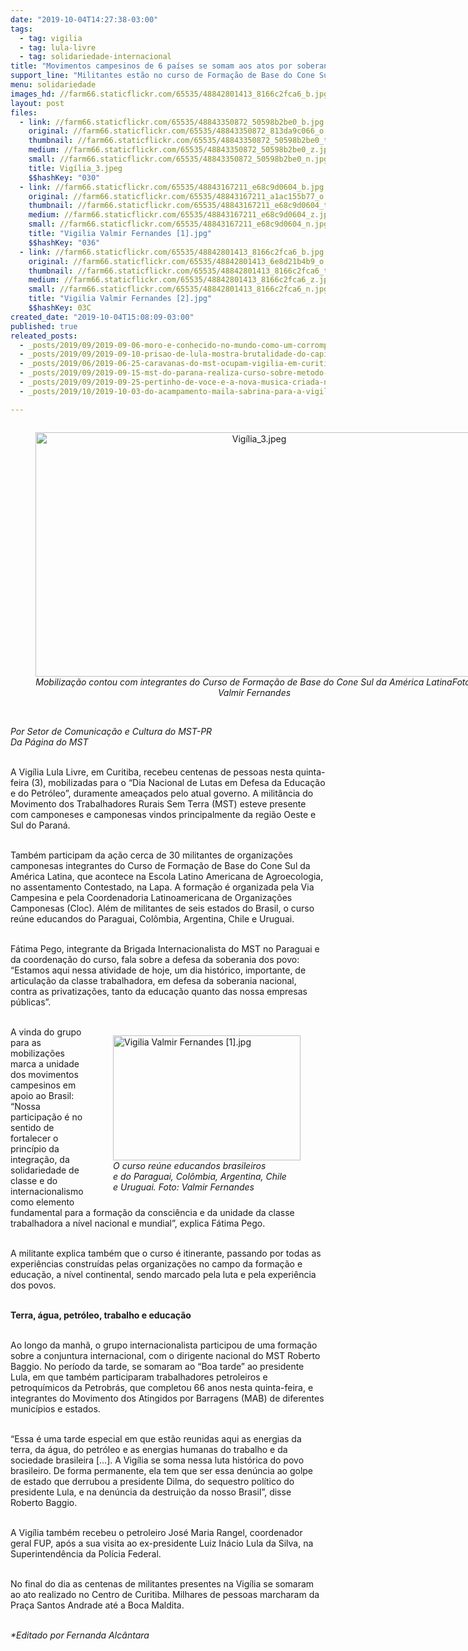 ```yaml
---
date: "2019-10-04T14:27:38-03:00"
tags:
  - tag: vigilia
  - tag: lula-livre
  - tag: solidariedade-internacional
title: "Movimentos campesinos de 6 países se somam aos atos por soberania em Curitiba "
support_line: "Militantes estão no curso de Formação de Base do Cone Sul da América Latina, realizado no Assentamento Contestado, na Lapa-PR "
menu: solidariedade
images_hd: //farm66.staticflickr.com/65535/48842801413_8166c2fca6_b.jpg
layout: post
files:
  - link: //farm66.staticflickr.com/65535/48843350872_50598b2be0_b.jpg
    original: //farm66.staticflickr.com/65535/48843350872_813da9c066_o.jpg
    thumbnail: //farm66.staticflickr.com/65535/48843350872_50598b2be0_t.jpg
    medium: //farm66.staticflickr.com/65535/48843350872_50598b2be0_z.jpg
    small: //farm66.staticflickr.com/65535/48843350872_50598b2be0_n.jpg
    title: Vigília_3.jpeg
    $$hashKey: "030"
  - link: //farm66.staticflickr.com/65535/48843167211_e68c9d0604_b.jpg
    original: //farm66.staticflickr.com/65535/48843167211_a1ac155b77_o.jpg
    thumbnail: //farm66.staticflickr.com/65535/48843167211_e68c9d0604_t.jpg
    medium: //farm66.staticflickr.com/65535/48843167211_e68c9d0604_z.jpg
    small: //farm66.staticflickr.com/65535/48843167211_e68c9d0604_n.jpg
    title: "Vigilia Valmir Fernandes [1].jpg"
    $$hashKey: "036"
  - link: //farm66.staticflickr.com/65535/48842801413_8166c2fca6_b.jpg
    original: //farm66.staticflickr.com/65535/48842801413_6e8d21b4b9_o.jpg
    thumbnail: //farm66.staticflickr.com/65535/48842801413_8166c2fca6_t.jpg
    medium: //farm66.staticflickr.com/65535/48842801413_8166c2fca6_z.jpg
    small: //farm66.staticflickr.com/65535/48842801413_8166c2fca6_n.jpg
    title: "Vigilia Valmir Fernandes [2].jpg"
    $$hashKey: 03C
created_date: "2019-10-04T15:08:09-03:00"
published: true
releated_posts:
  - _posts/2019/09/2019-09-06-moro-e-conhecido-no-mundo-como-um-corrompido-diz-lider-da-esquerda-francesa.md
  - _posts/2019/09/2019-09-10-prisao-de-lula-mostra-brutalidade-do-capitalismo-diz-lider-sul-africano.md
  - _posts/2019/06/2019-06-25-caravanas-do-mst-ocupam-vigilia-em-curitiba-aguardando-soltura-de-lula.md
  - _posts/2019/09/2019-09-15-mst-do-parana-realiza-curso-sobre-metodo-cubano-de-alfabetizacao-de-jovens-e-adultos.md
  - _posts/2019/09/2019-09-25-pertinho-de-voce-e-a-nova-musica-criada-na-vigilia-lula-livre.md
  - _posts/2019/10/2019-10-03-do-acampamento-maila-sabrina-para-a-vigilia-lula-livre-por-terra-e-liberdade.md

---
```

<div style="text-align:center">
<figure class="image" style="display:inline-block"><img alt="Vigília_3.jpeg" height="391" src="//farm66.staticflickr.com/65535/48843350872_50598b2be0_b.jpg" width="700" />
<figcaption><em>Mobiliza&ccedil;&atilde;o contou com integrantes do Curso de Forma&ccedil;&atilde;o de Base do Cone Sul da Am&eacute;rica LatinaFoto: Valmir Fernandes</em></figcaption>
</figure>
</div>

<p><br />
<em>Por Setor de Comunica&ccedil;&atilde;o e Cultura do MST-PR&nbsp;<br />
Da P&aacute;gina do MST</em><br />
&nbsp;</p>

<p>A Vig&iacute;lia Lula Livre, em Curitiba, recebeu centenas de pessoas nesta quinta-feira (3), mobilizadas para o &ldquo;Dia Nacional de Lutas em Defesa da Educa&ccedil;&atilde;o e do Petr&oacute;leo&rdquo;, duramente amea&ccedil;ados pelo atual governo. A milit&acirc;ncia do Movimento dos Trabalhadores Rurais Sem Terra (MST) esteve presente com camponeses e camponesas vindos principalmente da regi&atilde;o Oeste e Sul do Paran&aacute;.</p>

<p><br />
Tamb&eacute;m participam da a&ccedil;&atilde;o cerca de 30 militantes de organiza&ccedil;&otilde;es camponesas integrantes do Curso de Forma&ccedil;&atilde;o de Base do Cone Sul da Am&eacute;rica Latina, que acontece na Escola Latino Americana de Agroecologia, no assentamento Contestado, na Lapa.&nbsp;A forma&ccedil;&atilde;o &eacute; organizada pela Via Campesina e pela Coordenadoria Latinoamericana de Organiza&ccedil;&otilde;es Camponesas (Cloc). Al&eacute;m de militantes de seis estados do Brasil, o curso re&uacute;ne educandos do Paraguai, Col&ocirc;mbia, Argentina, Chile e Uruguai.&nbsp;<br />
&nbsp;</p>

<p>F&aacute;tima Pego, integrante da Brigada Internacionalista do MST no Paraguai e da coordena&ccedil;&atilde;o do curso, fala sobre a defesa da soberania dos povo: &ldquo;Estamos aqui nessa atividade de hoje, um dia hist&oacute;rico, importante, de articula&ccedil;&atilde;o da classe trabalhadora, em defesa da soberania nacional, contra as privatiza&ccedil;&otilde;es, tanto da educa&ccedil;&atilde;o quanto das nossa empresas p&uacute;blicas&rdquo;.<br />
&nbsp;</p>

<figure class="image" style="float:right"><img alt="Vigilia Valmir Fernandes [1].jpg" height="200" src="//farm66.staticflickr.com/65535/48843167211_e68c9d0604_b.jpg" width="300" />
<figcaption><em>O curso re&uacute;ne educandos brasileiros<br />
e do Paraguai, Col&ocirc;mbia, Argentina, Chile<br />
e Uruguai.&nbsp;Foto: Valmir Fernandes</em></figcaption>
</figure>

<p>A vinda do grupo para as mobiliza&ccedil;&otilde;es marca a unidade dos movimentos campesinos em apoio ao Brasil: &ldquo;Nossa participa&ccedil;&atilde;o &eacute; no sentido de fortalecer o princ&iacute;pio da integra&ccedil;&atilde;o, da solidariedade de classe e do internacionalismo como elemento fundamental para a forma&ccedil;&atilde;o da consci&ecirc;ncia e da unidade da classe trabalhadora a n&iacute;vel nacional e mundial&rdquo;, explica F&aacute;tima Pego.&nbsp;<br />
&nbsp;</p>

<p>A militante explica tamb&eacute;m que o curso &eacute; itinerante, passando por todas as experi&ecirc;ncias constru&iacute;das pelas organiza&ccedil;&otilde;es no campo da forma&ccedil;&atilde;o e educa&ccedil;&atilde;o, a n&iacute;vel continental, sendo marcado pela luta e pela experi&ecirc;ncia dos povos.&nbsp;<br />
&nbsp;</p>

<p><strong>Terra, &aacute;gua, petr&oacute;leo, trabalho e educa&ccedil;&atilde;o&nbsp;</strong><br />
&nbsp;</p>

<p>Ao longo da manh&atilde;, o grupo internacionalista participou de uma forma&ccedil;&atilde;o sobre a conjuntura internacional, com o dirigente nacional do MST Roberto Baggio. No per&iacute;odo da tarde, se somaram ao &ldquo;Boa tarde&rdquo; ao presidente Lula, em que tamb&eacute;m participaram trabalhadores petroleiros e petroqu&iacute;micos da Petrobr&aacute;s, que completou 66 anos nesta quinta-feira, e integrantes do Movimento dos Atingidos por Barragens (MAB) de diferentes munic&iacute;pios e estados.&nbsp;<br />
&nbsp;</p>

<p>&ldquo;Essa &eacute; uma tarde especial em que est&atilde;o reunidas aqui as energias da terra, da &aacute;gua, do petr&oacute;leo e as energias humanas do trabalho e da sociedade brasileira [...]. A Vig&iacute;lia se soma nessa luta hist&oacute;rica do povo brasileiro. De forma permanente, ela tem que ser essa den&uacute;ncia ao golpe de estado que derrubou a presidente Dilma, do sequestro pol&iacute;tico do presidente Lula, e na den&uacute;ncia da destrui&ccedil;&atilde;o da nosso Brasil&rdquo;, disse Roberto Baggio.&nbsp;<br />
&nbsp;</p>

<p>A Vig&iacute;lia tamb&eacute;m recebeu o petroleiro Jos&eacute; Maria Rangel, coordenador geral FUP, ap&oacute;s a sua visita ao ex-presidente Luiz In&aacute;cio Lula da Silva, na Superintend&ecirc;ncia da Pol&iacute;cia Federal.&nbsp;<br />
&nbsp;</p>

<p>No final do dia as centenas de militantes presentes na Vig&iacute;lia se somaram ao ato realizado no Centro de Curitiba. Milhares de pessoas marcharam da Pra&ccedil;a Santos Andrade at&eacute; a Boca Maldita.&nbsp;</p>

<p><br />
<em>*Editado por Fernanda Alc&acirc;ntara</em></p>
